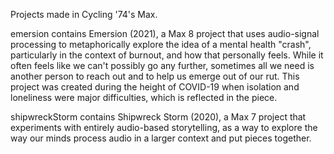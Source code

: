 Projects made in Cycling '74's Max.

emersion contains Emersion (2021), a Max 8 project that uses audio-signal processing to metaphorically explore the idea of a mental health "crash", particularly in the context of burnout, and how that personally feels. While it often feels like we can't possibly go any further, sometimes all we need is another person to reach out and to help us emerge out of our rut. This project was created during the height of COVID-19 when isolation and loneliness were major difficulties, which is reflected in the piece.

shipwreckStorm contains Shipwreck Storm (2020), a Max 7 project that experiments with entirely audio-based storytelling, as a way to explore the way our minds process audio in a larger context and put pieces together. 
